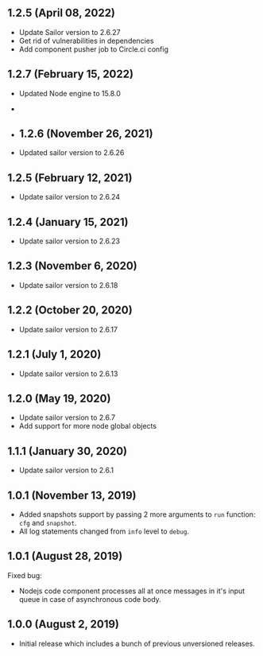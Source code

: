 ## 1.2.5 (April 08, 2022)

* Update Sailor version to 2.6.27
* Get rid of vulnerabilities in dependencies
* Add component pusher job to Circle.ci config

## 1.2.7 (February 15, 2022)

* Updated Node engine to 15.8.0
* 
* ## 1.2.6 (November 26, 2021)

* Updated sailor version to 2.6.26

## 1.2.5 (February 12, 2021)

* Update sailor version to 2.6.24

## 1.2.4 (January 15, 2021)

* Update sailor version to 2.6.23

## 1.2.3 (November 6, 2020)

* Update sailor version to 2.6.18

## 1.2.2 (October 20, 2020)

* Update sailor version to 2.6.17

## 1.2.1 (July 1, 2020)

* Update sailor version to 2.6.13

## 1.2.0 (May 19, 2020)

* Update sailor version to 2.6.7
* Add support for more node global objects

## 1.1.1 (January 30, 2020)

* Update sailor version to 2.6.1

## 1.0.1 (November 13, 2019)
* Added snapshots support by passing 2 more arguments to `run` function: `cfg` and `snapshot`.
* All log statements changed from `info` level to `debug`.

## 1.0.1 (August 28, 2019)

Fixed bug:
* Nodejs code component processes all at once messages in it's input queue in case of asynchronous code body.

## 1.0.0 (August 2, 2019)

* Initial release which includes a bunch of previous unversioned releases.
